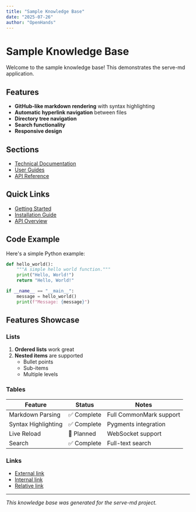 ```yaml
---
title: "Sample Knowledge Base"
date: "2025-07-26"
author: "OpenHands"
---
```


# Sample Knowledge Base

Welcome to the sample knowledge base! This demonstrates the serve-md application.

## Features

- **GitHub-like markdown rendering** with syntax highlighting
- **Automatic hyperlink navigation** between files
- **Directory tree navigation**
- **Search functionality**
- **Responsive design**

## Sections

- [Technical Documentation](./technical/README.md)
- [User Guides](./guides/README.md)
- [API Reference](./api/README.md)

## Quick Links

- [Getting Started](./guides/getting-started.md)
- [Installation Guide](./guides/installation.md)
- [API Overview](./api/overview.md)

## Code Example

Here's a simple Python example:

```python
def hello_world():
    """A simple hello world function."""
    print("Hello, World!")
    return "Hello, World!"

if __name__ == "__main__":
    message = hello_world()
    print(f"Message: {message}")
```

## Features Showcase

### Lists

1. **Ordered lists** work great
2. **Nested items** are supported
   - Bullet points
   - Sub-items
   - Multiple levels

### Tables

| Feature | Status | Notes |
|---------|--------|-------|
| Markdown Parsing | ✅ Complete | Full CommonMark support |
| Syntax Highlighting | ✅ Complete | Pygments integration |
| Live Reload | 🚧 Planned | WebSocket support |
| Search | ✅ Complete | Full-text search |

### Links

- [External link](https://github.com)
- [Internal link](./guides/getting-started.md)
- [Relative link](technical/architecture.md)

---

*This knowledge base was generated for the serve-md project.*